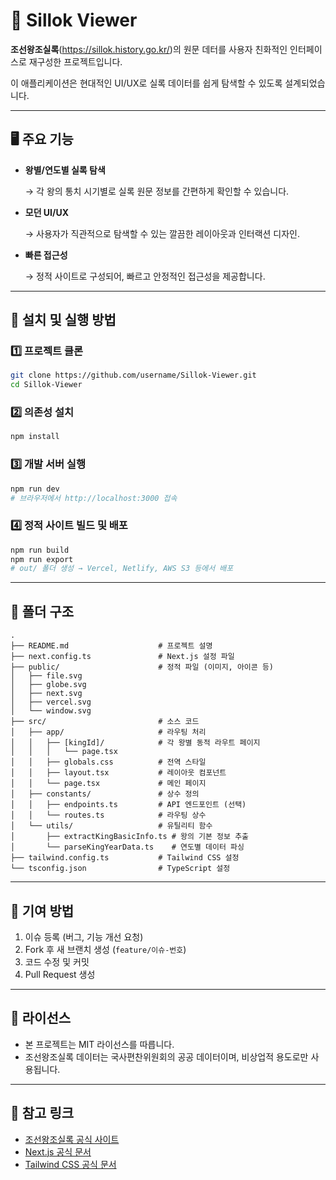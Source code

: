 # 📜 **Sillok Viewer**

**조선왕조실록**(https://sillok.history.go.kr/)의 원문 데터를 사용자 친화적인 인터페이스로 재구성한 프로젝트입니다.

이 애플리케이션은 현대적인 UI/UX로 실록 데이터를 쉽게 탐색할 수 있도록 설계되었습니다.

---

## 🖥️ **주요 기능**

- **왕별/연도별 실록 탐색**

  → 각 왕의 통치 시기별로 실록 원문 정보를 간편하게 확인할 수 있습니다.

- **모던 UI/UX**

  → 사용자가 직관적으로 탐색할 수 있는 깔끔한 레이아웃과 인터랙션 디자인.

- **빠른 접근성**

  → 정적 사이트로 구성되어, 빠르고 안정적인 접근성을 제공합니다.

---

## 🚀 **설치 및 실행 방법**

### 1️⃣ **프로젝트 클론**

```bash
git clone https://github.com/username/Sillok-Viewer.git
cd Sillok-Viewer

```

### 2️⃣ **의존성 설치**

```bash
npm install

```

### 3️⃣ **개발 서버 실행**

```bash
npm run dev
# 브라우저에서 http://localhost:3000 접속
```

### 4️⃣ **정적 사이트 빌드 및 배포**

```bash
npm run build
npm run export
# out/ 폴더 생성 → Vercel, Netlify, AWS S3 등에서 배포

```

---

## 📂 **폴더 구조**

```
.
├── README.md                    # 프로젝트 설명
├── next.config.ts               # Next.js 설정 파일
├── public/                      # 정적 파일 (이미지, 아이콘 등)
│   ├── file.svg
│   ├── globe.svg
│   ├── next.svg
│   ├── vercel.svg
│   └── window.svg
├── src/                         # 소스 코드
│   ├── app/                     # 라우팅 처리
│   │   ├── [kingId]/            # 각 왕별 동적 라우트 페이지
│   │   │   └── page.tsx
│   │   ├── globals.css          # 전역 스타일
│   │   ├── layout.tsx           # 레이아웃 컴포넌트
│   │   └── page.tsx             # 메인 페이지
│   ├── constants/               # 상수 정의
│   │   ├── endpoints.ts         # API 엔드포인트 (선택)
│   │   └── routes.ts            # 라우팅 상수
│   └── utils/                   # 유틸리티 함수
│       ├── extractKingBasicInfo.ts # 왕의 기본 정보 추출
│       └── parseKingYearData.ts    # 연도별 데이터 파싱
├── tailwind.config.ts           # Tailwind CSS 설정
└── tsconfig.json                # TypeScript 설정

```

---

## 📝 **기여 방법**

1. 이슈 등록 (버그, 기능 개선 요청)
2. Fork 후 새 브랜치 생성 (`feature/이슈-번호`)
3. 코드 수정 및 커밋
4. Pull Request 생성

---

## 📜 **라이선스**

- 본 프로젝트는 MIT 라이선스를 따릅니다.
- 조선왕조실록 데이터는 국사편찬위원회의 공공 데이터이며, 비상업적 용도로만 사용됩니다.

---

## 🔗 **참고 링크**

- [조선왕조실록 공식 사이트](https://sillok.history.go.kr/)
- [Next.js 공식 문서](https://nextjs.org/)
- [Tailwind CSS 공식 문서](https://tailwindcss.com/)
